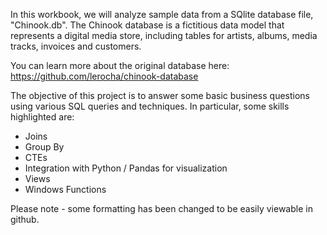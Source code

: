 In this workbook, we will analyze sample data from a SQlite database file, "Chinook.db". The Chinook database is a fictitious data model that represents a digital media store, including tables for artists, albums, media tracks, invoices and customers.

You can learn more about the original database here: https://github.com/lerocha/chinook-database

The objective of this project is to answer some basic business questions using various SQL queries and techniques. In particular, some skills highlighted are:

- Joins
- Group By
- CTEs
- Integration with Python / Pandas for visualization
- Views
- Windows Functions

Please note - some formatting has been changed to be easily viewable in github. 
